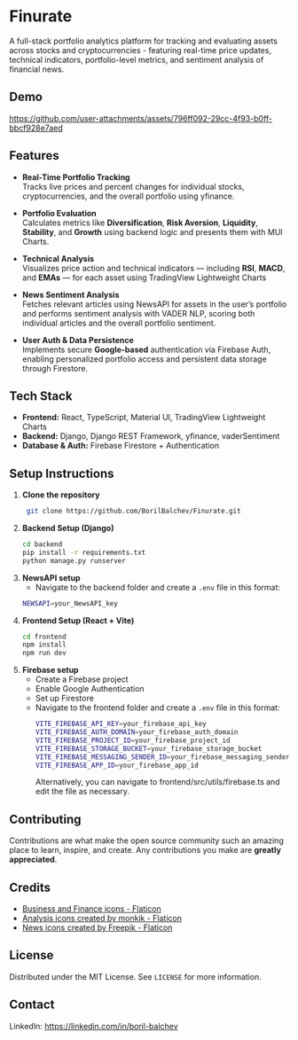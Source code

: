 # Finurate
A full-stack portfolio analytics platform for tracking and evaluating assets across stocks and cryptocurrencies - featuring 
real-time price updates, technical indicators, portfolio-level metrics, and sentiment analysis of financial news.

## Demo
https://github.com/user-attachments/assets/796ff092-29cc-4f93-b0ff-bbcf928e7aed

## Features
- **Real-Time Portfolio Tracking**  
  Tracks live prices and percent changes for individual stocks, cryptocurrencies, and the overall portfolio using yfinance.

- **Portfolio Evaluation**  
  Calculates metrics like **Diversification**, **Risk Aversion**, **Liquidity**, **Stability**, and **Growth** using backend logic and presents them with MUI Charts.

- **Technical Analysis**  
  Visualizes price action and technical indicators — including **RSI**, **MACD**, and **EMAs** — for each asset using TradingView Lightweight Charts

- **News Sentiment Analysis**  
  Fetches relevant articles using NewsAPI for assets in the user’s portfolio and performs sentiment analysis with VADER NLP, scoring both individual articles and the overall portfolio sentiment.

- **User Auth & Data Persistence**  
  Implements secure **Google-based** authentication via Firebase Auth, enabling personalized portfolio access and persistent data storage through Firestore.

## Tech Stack

- **Frontend:** React, TypeScript, Material UI, TradingView Lightweight Charts  
- **Backend:** Django, Django REST Framework, yfinance, vaderSentiment  
- **Database & Auth:** Firebase Firestore + Authentication


## Setup Instructions
1. **Clone the repository**
   ```bash
    git clone https://github.com/BorilBalchev/Finurate.git
2. **Backend Setup (Django)**
   ```bash
   cd backend
   pip install -r requirements.txt
   python manage.py runserver
   ```
3. **NewsAPI setup**
   - Navigate to the backend folder and create a `.env` file in this format:
   ```bash
   NEWSAPI=your_NewsAPI_key
   ```
4. **Frontend Setup (React + Vite)**
   ```bash
   cd frontend
   npm install
   npm run dev
   ```
5. **Firebase setup**
   - Create a Firebase project
   - Enable Google Authentication
   - Set up Firestore
   - Navigate to the frontend folder and create a `.env` file in this format:
     ```bash
     VITE_FIREBASE_API_KEY=your_firebase_api_key
     VITE_FIREBASE_AUTH_DOMAIN=your_firebase_auth_domain
     VITE_FIREBASE_PROJECT_ID=your_firebase_project_id
     VITE_FIREBASE_STORAGE_BUCKET=your_firebase_storage_bucket
     VITE_FIREBASE_MESSAGING_SENDER_ID=your_firebase_messaging_sender_id
     VITE_FIREBASE_APP_ID=your_firebase_app_id
     ```
     Alternatively, you can navigate to frontend/src/utils/firebase.ts and edit the file as necessary.

## Contributing
Contributions are what make the open source community such an amazing place to learn, inspire, and create. Any contributions you make are **greatly appreciated**.

## Credits
- <a href="https://www.flaticon.com/free-icons/business-and-finance" title="business-and-finance icons">Business and Finance icons - Flaticon</a>
- <a href="https://www.flaticon.com/free-icons/analysis" title="analysis icons">Analysis icons created by monkik - Flaticon</a>
- <a href="https://www.flaticon.com/free-icons/news" title="news icons">News icons created by Freepik - Flaticon</a>

## License
Distributed under the MIT License. See `LICENSE` for more information.

## Contact
LinkedIn: https://linkedin.com/in/boril-balchev
